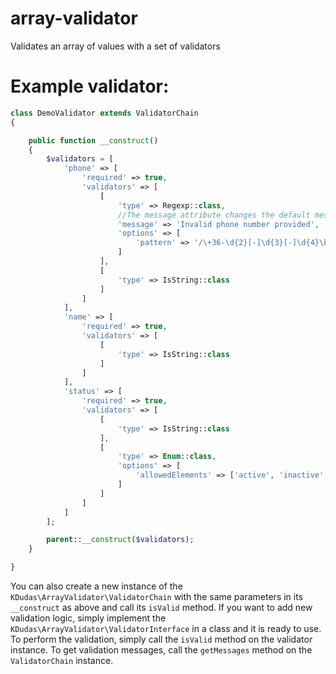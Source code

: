 # array-validator
Validates an array of values with a set of validators
# Example validator:

```php
class DemoValidator extends ValidatorChain
{

    public function __construct()
    {
        $validators = [
            'phone' => [
                'required' => true,
                'validators' => [
                    [
                        'type' => Regexp::class,
                        //The message attribute changes the default message of the validator
                        'message' => 'Invalid phone number provided',
                        'options' => [
                            'pattern' => '/\+36-\d{2}[-]\d{3}[-]\d{4}\b/'
                        ]
                    ],
                    [
                        'type' => IsString::class
                    ]
                ]
            ],
            'name' => [
                'required' => true,
                'validators' => [
                    [
                        'type' => IsString::class
                    ]
                ]
            ],
            'status' => [
                'required' => true,
                'validators' => [
                    [
                        'type' => IsString::class
                    ],
                    [
                        'type' => Enum::class,
                        'options' => [
                            'allowedElements' => ['active', 'inactive', 'deleted']
                        ]
                    ]
                ]
            ]
        ];

        parent::__construct($validators);
    }

}
```
You can also create a new instance of the `KDudas\ArrayValidator\ValidatorChain` with the same parameters in its `__construct` as above and call its `isValid` method.
If you want to add new validation logic, simply implement the `KDudas\ArrayValidator\ValidatorInterface` in a class and it is ready to use.
To perform the validation, simply call the `isValid` method on the validator instance. To get validation messages, call the `getMessages` method on the `ValidatorChain` instance.
